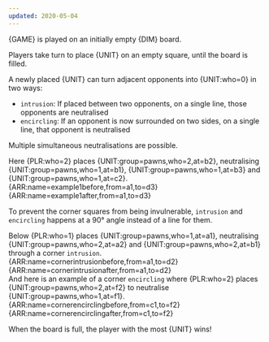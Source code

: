 ```yaml
---
updated: 2020-05-04
---
```


{GAME} is played on an initially empty {DIM} board.

Players take turn to place {UNIT} on an empty square, until the board is filled.

A newly placed {UNIT} can turn adjacent opponents into {UNIT:who=0} in two ways:

- `intrusion`: If placed between two opponents, on a single line, those opponents are neutralised
- `encircling`: If an opponent is now surrounded on two sides, on a single line, that opponent is neutralised

Multiple simultaneous neutralisations are possible.

<div class="md-example">
Here {PLR:who=2} places {UNIT:group=pawns,who=2,at=b2}, neutralising {UNIT:group=pawns,who=1,at=b1}, {UNIT:group=pawns,who=1,at=b3} and {UNIT:group=pawns,who=1,at=c2}.
  <div class="md-2col">
{ARR:name=example1before,from=a1,to=d3}
{ARR:name=example1after,from=a1,to=d3}
  </div>
</div>

To prevent the corner squares from being invulnerable, `intrusion` and `encircling` happens at a 90&deg; angle instead of a line for them.

<div class="md-example">
Below {PLR:who=1} places {UNIT:group=pawns,who=1,at=a1}, neutralising {UNIT:group=pawns,who=2,at=a2} and {UNIT:group=pawns,who=2,at=b1} through a corner <code>intrusion</code>.
  <div class="md-2col">
{ARR:name=cornerintrusionbefore,from=a1,to=d2}
{ARR:name=cornerintrusionafter,from=a1,to=d2}
  </div>
And here is an example of a corner <code>encircling</code> where {PLR:who=2} places {UNIT:group=pawns,who=2,at=f2} to neutralise {UNIT:group=pawns,who=1,at=f1}.
  <div class="md-2col">
{ARR:name=cornerencirclingbefore,from=c1,to=f2}
{ARR:name=cornerencirclingafter,from=c1,to=f2}
  </div>
</div>

When the board is full, the player with the most {UNIT} wins!
